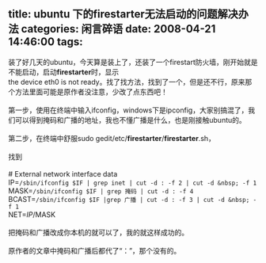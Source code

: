 title: ubuntu 下的firestarter无法启动的问题解决办法
categories: 闲言碎语
date: 2008-04-21 14:46:00
tags:
---

装了好几天的ubuntu，今天算是装上了，还装了一个firestart防火墙，刚开始就是不能启动，<span>启动**firestarter**时，显示
</br>the device eth0 is not ready。</span>找了找方法，找到了一个，但是还不行，原来那个方法里面可能是原作者没注意，少改了点东西吧！
</br>
</br>第一步，使用在终端中输入ifconfig，windows下是ipconfig，大家别搞混了，我们可以得到掩码和广播的地址，我也不懂广播是什么，也是刚接触ubuntu的。
</br>
</br>第二步，在终端中舒服sudo gedit<span>/etc/**firestarter**/**firestarter**.sh，</span>
</br>
</br>找到
</br>
</br># External network interface data
</br>IP=`/sbin/ifconfig $IF | grep inet | cut -d : -f 2 | cut -d &nbsp; -f 1`
</br>MASK=`/sbin/ifconfig $IF | grep 掩码 | cut -d : -f 4`
</br>BCAST=`/sbin/ifconfig $IF |grep 广播 | cut -d : -f 3 | cut -d &nbsp; -f 1`
</br>NET=$IP/$MASK
</br>
</br>把掩码和广播改成你本机的就可以了，我的就这样成功的。
</br>
</br>原作者的文章中掩码和广播后都代了“：”，那个没有的。